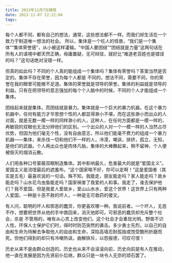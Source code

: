 ```yaml
---
title: 2013年11月7日随笔
date: 2013-11-07 12:22:04
tags:
---
```

每个人都不同，都有自己的想法，通常，这些想法都不一样。而我们却生活在一个致力于制造唯一想法的社会。
所以，集体是一个吃人的怪兽，“我们是一个集体”“集体荣誉感”，从小被这样灌输。“中国人要团结”“团结就是力量”这两句话在所有人的语境中都天然正确，毋庸置疑，无可辩驳，就好比“难道老百姓也是错误的吗？”这句话绝对没错一样。

但真的如此吗？不同的个人真的能组成一个集体吗？集体有荣誉吗？答案当然是否定的。集体不存在荣誉，因为每个人都是 不同的，想法不同，需要不同，你的荣誉在我的眼里可能微不足道。集体的荣誉就是领导的荣誉。集体的利益就是领导的利益。只有在把领导的意志强加的每个个人脑中的时候，不同的个人才能组成一个集体。

团结起来就是集体。而团结就是暴力。集体就是一个巨大的暴力机器。在这个暴力机器中，任何有能力才华思想个性的人都显得渺小不堪，而在这些渺小而出众的人对面，就是无数一模一样的同样渺小的人，这种人，在任何方面都是一模一样的，再敏锐的双眼也无法分辨他们的区别。一个出众的人对一个一模一样的人当然占尽优势，但因为他们毫无个性，没有自由意志，所以他们能毫不费力的组成一个暴力机器——集体，来杀伐一切和他们不一样的人，冷漠，嘲讽，排挤，孤立，无知，是他们的武器。个人再出众也是肉体凡胎，集体的大棒舞起来，稍不留神，个人便被毁灭的烟消云散。

人们用各种口号蒙蔽双眼制造集体。其中影响最久，危害最大的就是“爱国主义”。爱国主义是流氓最后的遮羞布。“这个国家唉不好，你可以走啊！”这是爱国者（其实是五毛）最喜欢说的一句话。殊不知，我能走，朋友能走吗？家人能走吗？故乡能走吗？山水花鸟虫鱼能走吗？国家祸害了我爱的人和事。我走了，谁去保护他们？我不爱国，但是我爱人爱故乡，爱山山水水，爱这个世界！这世界上只有两种人爱国，一种是十恶不赦的坏人，一种是无可救药的傻叉。

有人问，聪明的坏人和邪恶的蠢货，你更喜欢哪一种。我说前者。一个坏人，无恶不作，想要把世界从他的手中救回来，消灭他即可。可邪恶的蠢货却充斥整个社会，杀是 不管用的，唯有从心灵上改变他们，这个社会才会重现光明。野兽不识人性，环保人士保护它们时，得时时防范突然的袭击。多少勇士先烈，以自己的自由和生命为待解去争取他人的自由和生命，深陷高墙忍耐孤独或饱受酷刑折磨而死。但他们得到的却只有冷嘲热讽，曲解排斥，以怨报德，可叹可恨！

历史从来不是由群众创造的。历史也从来不会滚滚向前，历史向前是有人在推动，他一直在发展是因为先贤前仆后继。群众只是一块令人无奈的顽石罢了。 